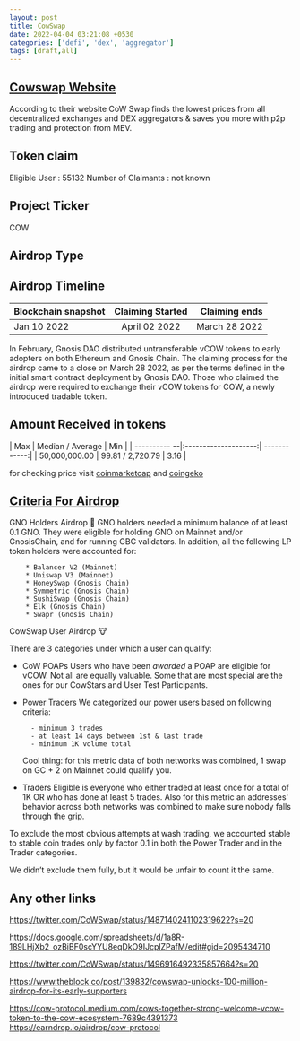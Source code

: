 ```yaml
---
layout: post
title: CowSwap
date: 2022-04-04 03:21:08 +0530
categories: ['defi', 'dex', 'aggregator']
tags: [draft,all]
---
```





## [Cowswap Website](https://swap.cow.fi/)

According to their website CoW Swap finds the lowest prices from all decentralized exchanges and DEX aggregators & saves you more with p2p trading and protection from MEV.

## Token claim

Eligible User : 55132
Number of Claimants : not known

## Project Ticker

COW

## Airdrop Type

## Airdrop Timeline

| Blockchain snapshot     | Claiming Started           | Claiming ends    |
| ----------------------- |:--------------------------:| ----------------:|
|       Jan 10 2022       |   April 02 2022            |  March 28 2022   |

In February, Gnosis DAO distributed untransferable vCOW tokens to early adopters on both Ethereum and Gnosis Chain. The claiming process for the airdrop came to a close on March 28 2022, as per the terms defined in the initial smart contract deployment by Gnosis DAO. Those who claimed the airdrop were required to exchange their vCOW tokens for COW, a newly introduced tradable token.

## Amount Received in tokens

|  Max          |    Median / Average  |       Min    |
|  ---------- --|:--------------------:| ------------:|
| 50,000,000.00 |    99.81 / 2,720.79  |      3.16    |

for checking price visit [coinmarketcap](https://coinmarketcap.com/currencies/cow-protocol/) and [coingeko](https://www.coingecko.com/en/coins/cow-protocol)

## [Criteria For Airdrop](https://twitter.com/CoWSwap/status/1487140241102319622?s=20)

GNO Holders Airdrop 🦉
    GNO holders needed a minimum balance of at least 0.1 GNO. They were eligible for holding GNO on Mainnet and/or GnosisChain, and for running GBC validators. In addition, all the following LP token holders were accounted for:

        * Balancer V2 (Mainnet)
        * Uniswap V3 (Mainnet)
        * HoneySwap (Gnosis Chain)
        * Symmetric (Gnosis Chain)
        * SushiSwap (Gnosis Chain)
        * Elk (Gnosis Chain)
        * Swapr (Gnosis Chain)

CowSwap User Airdrop 🐮

There are 3 categories under which a user can qualify:

- CoW POAPs
    Users who have been *awarded* a POAP are eligible for vCOW. Not all are equally valuable. Some that are most special are the ones for our CowStars and User Test Participants.

- Power Traders
    We categorized our power users based on following criteria:

        - minimum 3 trades
        - at least 14 days between 1st & last trade
        - minimum 1K volume total

    Cool thing: for this metric data of both networks was combined, 1 swap on GC + 2 on Mainnet could qualify you.

- Traders
    Eligible is everyone who either traded at least once for a total of 1K OR who has done at least 5 trades. Also for this metric an addresses' behavior across both networks was combined to make sure nobody falls through the grip.

To exclude the most obvious attempts at wash trading, we accounted stable to stable coin trades only by factor 0.1 in both the Power Trader and in the Trader categories.

We didn’t exclude them fully, but it would be unfair to count it the same.

## Any other links

<https://twitter.com/CoWSwap/status/1487140241102319622?s=20>

<https://docs.google.com/spreadsheets/d/1a8R-189LHjXb2_ozBiBF0scYYU8eqDkO9IJcplZPafM/edit#gid=2095434710>

<https://twitter.com/CoWSwap/status/1496916492335857664?s=20>

<https://www.theblock.co/post/139832/cowswap-unlocks-100-million-airdrop-for-its-early-supporters>

<https://cow-protocol.medium.com/cows-together-strong-welcome-vcow-token-to-the-cow-ecosystem-7689c4391373>
<https://earndrop.io/airdrop/cow-protocol>
